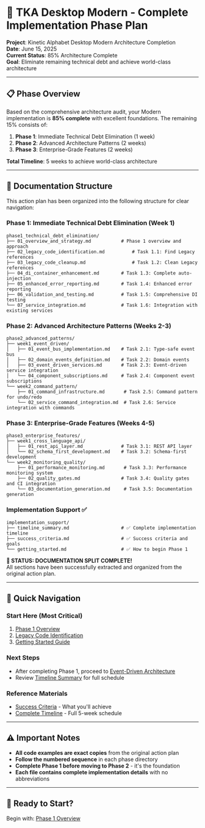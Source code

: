 # 🚀 TKA Desktop Modern - Complete Implementation Phase Plan

**Project**: Kinetic Alphabet Desktop Modern Architecture Completion  
**Date**: June 15, 2025  
**Current Status**: 85% Architecture Complete  
**Goal**: Eliminate remaining technical debt and achieve world-class architecture

---

## 📋 **Phase Overview**

Based on the comprehensive architecture audit, your Modern implementation is **85% complete** with excellent foundations. The remaining 15% consists of:

1. **Phase 1**: Immediate Technical Debt Elimination (1 week)
2. **Phase 2**: Advanced Architecture Patterns (2 weeks)
3. **Phase 3**: Enterprise-Grade Features (2 weeks)

**Total Timeline**: 5 weeks to achieve world-class architecture

---

## 📁 **Documentation Structure**

This action plan has been organized into the following structure for clear navigation:

### **Phase 1: Immediate Technical Debt Elimination** (Week 1)

```
phase1_technical_debt_elimination/
├── 01_overview_and_strategy.md           # Phase 1 overview and approach
├── 02_legacy_code_identification.md          # Task 1.1: Find Legacy references
├── 03_legacy_code_cleanup.md                 # Task 1.2: Clean Legacy references
├── 04_di_container_enhancement.md        # Task 1.3: Complete auto-injection
├── 05_enhanced_error_reporting.md        # Task 1.4: Enhanced error reporting
├── 06_validation_and_testing.md          # Task 1.5: Comprehensive DI testing
└── 07_service_integration.md             # Task 1.6: Integration with existing services
```

### **Phase 2: Advanced Architecture Patterns** (Weeks 2-3)

```
phase2_advanced_patterns/
├── week1_event_driven/
│   ├── 01_event_bus_implementation.md    # Task 2.1: Type-safe event bus
│   ├── 02_domain_events_definition.md    # Task 2.2: Domain events
│   ├── 03_event_driven_services.md       # Task 2.3: Event-driven service integration
│   └── 04_component_subscriptions.md     # Task 2.4: Component event subscriptions
└── week2_command_pattern/
    ├── 01_command_infrastructure.md       # Task 2.5: Command pattern for undo/redo
    └── 02_service_command_integration.md  # Task 2.6: Service integration with commands
```

### **Phase 3: Enterprise-Grade Features** (Weeks 4-5)

```
phase3_enterprise_features/
├── week1_cross_language_api/
│   ├── 01_rest_api_layer.md              # Task 3.1: REST API layer
│   └── 02_schema_first_development.md    # Task 3.2: Schema-first development
└── week2_monitoring_quality/
    ├── 01_performance_monitoring.md       # Task 3.3: Performance monitoring system
    ├── 02_quality_gates.md               # Task 3.4: Quality gates and CI integration
    └── 03_documentation_generation.md     # Task 3.5: Documentation generation
```

### **Implementation Support** ✅

```
implementation_support/
├── timeline_summary.md                   # ✅ Complete implementation timeline
├── success_criteria.md                   # ✅ Success criteria and goals
└── getting_started.md                    # ✅ How to begin Phase 1
```

**🎉 STATUS: DOCUMENTATION SPLIT COMPLETE!**  
All sections have been successfully extracted and organized from the original action plan.

---

## 🎯 **Quick Navigation**

### **Start Here** (Most Critical)

1. [Phase 1 Overview](phase1_technical_debt_elimination/01_overview_and_strategy.md)
2. [Legacy Code Identification](phase1_technical_debt_elimination/02_legacy_code_identification.md)
3. [Getting Started Guide](implementation_support/getting_started.md)

### **Next Steps**

- After completing Phase 1, proceed to [Event-Driven Architecture](phase2_advanced_patterns/week1_event_driven/01_event_bus_implementation.md)
- Review [Timeline Summary](implementation_support/timeline_summary.md) for full schedule

### **Reference Materials**

- [Success Criteria](implementation_support/success_criteria.md) - What you'll achieve
- [Complete Timeline](implementation_support/timeline_summary.md) - Full 5-week schedule

---

## ⚠️ **Important Notes**

- **All code examples are exact copies** from the original action plan
- **Follow the numbered sequence** in each phase directory
- **Complete Phase 1 before moving to Phase 2** - it's the foundation
- **Each file contains complete implementation details** with no abbreviations

---

## 🚀 **Ready to Start?**

Begin with: [Phase 1 Overview](phase1_technical_debt_elimination/01_overview_and_strategy.md)
